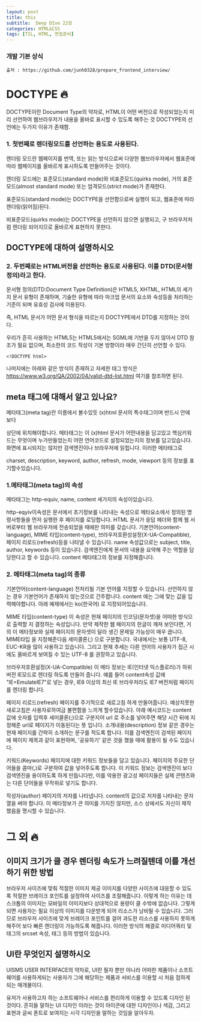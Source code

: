 ```yaml
---
layout: post
title: this
subtitle:  Deep DIve 22장
categories: HTML&CSS
tags: [TIL, HTML, 면접준비]
---
```


### 개발 기본 상식
``출처 : https://github.com/junh0328/prepare_frontend_interview/ ``

# DOCTYPE 🔥
DOCTYPE이란 Document Type의 약자로, HTML이 어떤 버전으로 작성되었는지 미리 선언하여 웹브라우저가 내용을 올바로 표시할 수 있도록 해주는 것
DOCTYPE의 선언에는 두가지 이유가 존재함.

### 1. 첫번째로 렌더링모드를 선언하는 용도로 사용된다.

렌더링 모드란 웹페이지를 번역, 또는 읽는 방식으로써 다양한 웹브라우저에서 웹표준에 따라 웹페이지를 올바르게 표시하도록 만들어주는 것이다.

렌더링 모드에는 표준모드(standard mode)와 비표준모드(quirks mode), 거의 표준모드(almost standard mode) 또는 엄격모드(strict mode)가 존재한다.

표준모드(standard mode)는 DOCTYPE을 선언함으로써 실행이 되고, 웹표준에 따라 렌더링(읽어짐)된다.

비표준모드(quirks mode)는 DOCTYPE을 선언하지 않으면 실행되고, 구 브라우저처럼 렌더링 되어지므로 올바르게 표현하지 못한다.

## DOCTYPE에 대하여 설명하시오

### 2. 두번째로는 HTML버전을 선언하는 용도로 사용된다. 이를 DTD(문서형 정의)라고 한다.

문서형 정의(DTD:Document Type Definition)은 HTML5, XHTML, HTML의 세가지 문서 유형이 존재하며, 기술한 유형에 따라 마크업 문서의 요소와 속성등을 처리하는 기준이 되며 유효성 검사에 이용된다.

즉, HTML 문서가 어떤 문서 형식을 따르는지 DOCTYPE에서 DTD를 지정하는 것이다.

우리가 흔히 사용하는 HTML5는 HTML5에서는 SGML에 기반을 두지 않아서 DTD 참조가 필요 없으며, 최소한의 코드 작성이 기본 방향이라 매우 간단히 선언할 수 있다.

``` <!DOCTYPE html> ```

나머지에는 아래와 같은 방식이 존재하고 자세한 태그 방식은 https://www.w3.org/QA/2002/04/valid-dtd-list.html 여기를 참조하면 된다.



## meta 태그에 대해서 알고 있나요?

메타태그(meta tag)란 이름에서 볼수있듯 (x)html 문서의 특수태그이며 반드시  <head></head>  안에  <body></body> 보다

상단에 위치해야합니다. 메타태그는 이 (x)html 문서가 어떤내용을 담고있고 핵심키워드는 무엇이며 누가만들었는지 어떤 언어코드로 설정되었는지의 정보를 담고있습니다. 화면에 표시되지는 않지만 검색엔진이나 브라우저에 읽힙니다. 이러한 메타태그로

charset, description, keyword, author, refresh, mode, viewport  등의 정보를 표기할수있습니다.


### 1.메타태그(meta tag)의 속성
메타태그는  http-equiv, name, content 세가지의 속성이있습니다.


http-eqyiv이속성은 문서에서 초기정보를 나타내는 속성으로 메타요소에서 정의된 명령사항들을 먼저 실행한 후 페이지를 로딩합니다. HTML 문서가 응답 헤더와 함께 웹 서버로부터 웹 브라우저에 전송되었을 때에만 의미를 갖습니다.  기본언어(content-language), MIME 타입(content-type), 브라우저호환성설정(X-UA-Compatible), 페이지 리로드(refresh)등을 나타낼 수 있습니다.
name 속성값으로는 subject, title, author, keywords 등이 있습니다. 검색엔진에게 문서의 내용을 요약해 주는 역할을 담당한다고 할 수 있습니다.
content 메타태그의 정보를 지정해줍니다.

### 2. 메타태그(meta tag)의 종류
기본언어(content-language) 전처리될 기본 언어를 지정할 수 있습니다. 선언하지 않는 경우 기본언어가 존재하지 않는것으로 간주합니다. content 에는 그에 맞는 값을 입력해야합니다. 아래 예제에서는 ko(한국어) 로 지정되어있습니다.

 

<meta http-equiv="content-language" content="ko" />
 

MIME 타입(content-type) 이 속성은 현재 페이지의 인코딩(문자셋)을 어떠한 방식으로 출력할 지 결정하는 속성입니다. 만약 제작한 웹 페이지의 한글이 깨져 보인다면, 거의 이 메타정보와 실제 페이지의 문자셋이 달라 생긴 문제일 가능성이 매우 큽니다. MIME타입 을 지정해준다음 세미콜론(;) 으로 구분합니다. 국내에서는 보통 UTF-8, EUC-KR을 많이 사용하고 있습니다. 그리고 현재 추세는 다른 언어의 사용자가 접근 시에도 올바르게 보여질 수 있는  UTF-8 를 권장하고 있습니다.

<meta http-equiv="Content-Type" content="text/html; charset=utf-8" />

브라우저호환설정(X-UA-Compatible) 이 메타 정보는 IE(인터넷 익스플로러)가 하위 버전 IE모드로 렌더링 하도록 만들어 줍니다. 예를 들어 content속성 값에 "IE=EmulateIE7"로 넣는 경우, IE8 이상의 최신 IE 브라우저라도 IE7 버전처럼 페이지를 렌더링 합니다.

<meta http-equiv="X-UA-Compatible" content="IE=edge"/>
페이지 리로드(refresh) 페이지를 주기적으로 새로고침 하게 만들어줍니다. 예상치못한 새로고침은 사용자로하여금 불편함을 느끼게 할수있습니다. 아래 예시코드는 content 값에 숫자를 입력후 세미콜론(;)으로 구분지어 url 로 주소를 넣어주면 해당 시간 뒤에 지정해준 url로 페이지가 이동된다는 뜻 입니다.

<meta http-equiv="refresh" content="30; url=hppt://www.google.com" />
소개내용(description) 정보 같은 경우는 현재 페이지를 간략히 소개하는 문구를 적도록 합니다. 이를 검색엔진이 검색된 페이지에 페이지 제목과 같이 표현하며, '공유하기' 같은 것을 했을 때에 활용이 될 수도 있습니다.

<meta name="Description" content="내용" />


키워드(Keywords) 페이지에 대한 키워드 정보들을 담고 있습니다. 페이지의 주요한 단어들을 콤마(,)로 구분하여 값을 넣어주도록 합니다. 이 키워드 정보는 검색엔진이 보다 검색엔진을 용이하도록 하게 만듭니다만, 이를 악용한 광고성 페이지들은 실제 콘텐츠와는 다른 단어들을 무작위로 넣기도 합니다.

<meta name="Keywords" content="카워드1, 키워드2, 키워드3" />
작성자(author) 페이지의 저자를 나타냅니다. content의 값으로 저자를 나타내는 문자열을 써야 합니다. 이 메타정보가 큰 의미를 가지진 않지만, 소스 상에서도 자신이 제작했음을 명시할 수 있습니다.
<meta name="author" content="이름" />


# 그 외 🔥

## 이미지 크기가 클 경우 렌더링 속도가 느려질텐데 이를 개선하기 위한 방법

브라우저 사이즈에 맞춰 적절한 이미지 제공
이미지를 다양한 사이즈에 대응할 수 있도록 적절한 브레이크 포인트를 설정하여 사이즈를 조절해줍니다. 이렇게 하는 이유는 데스크톱의 이미지는 모바일의 이미지보다 상대적으로 용량이 클 수밖에 없습니다. 그렇게 되면 사용자는 필요 이상의 이미지를 다운받게 되어 리소스가 낭비될 수 있습니다. 그러므로 브라우저 사이즈에 맞게 브레이크 포인트를 걸어 과도한 리소스를 사용하지 못하게 해주어 보다 빠른 렌더링이 가능하도록 해줍니다. 이러한 방식의 해결로 미디어쿼리 및 <img>태그의 srcset 속성, <picture>태그 등의 방법이 있습니다.

## UI란 무엇인지 설명하시오

UISMS USER INTERFACE의 약자로,
UI란 필자 뿐만 아니라 어떠한 제품이나 소프트웨어를 사용하게되는 사용자가 그에 해당하는 제품과 서비스를 이용할 시 처음 접하게 되는 매개물이다.


유저가 사용하고자 하는 소프트웨어나 서비스를 편리하게 이용할 수 있드록 디자인 된 것이다.
흔히들 말하는 UI 디자인 이라는 것이 아이콘에 대한 디자인이나 색감, 그리고 표현과 글씨 폰트로 보여지는 시각 디자인을 말하는 것임을 알아두자.
